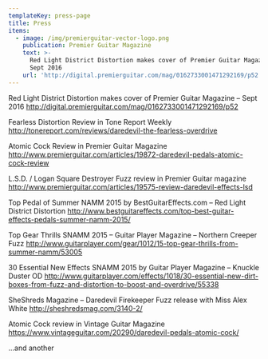 ```yaml
---
templateKey: press-page
title: Press
items:
  - image: /img/premierguitar-vector-logo.png
    publication: Premier Guitar Magazine
    text: >-
      Red Light District Distortion makes cover of Premier Guitar Magazine –
      Sept 2016
    url: 'http://digital.premierguitar.com/mag/0162733001471292169/p52'
---
```


Red Light District Distortion makes cover of Premier Guitar Magazine – Sept 2016
http://digital.premierguitar.com/mag/0162733001471292169/p52

Fearless Distortion Review in Tone Report Weekly
http://tonereport.com/reviews/daredevil-the-fearless-overdrive

Atomic Cock Review in Premier Guitar Magazine
http://www.premierguitar.com/articles/19872-daredevil-pedals-atomic-cock-review

L.S.D. / Logan Square Destroyer Fuzz review in Premier Guitar magazine
http://www.premierguitar.com/articles/19575-review-daredevil-effects-lsd

Top Pedal of Summer NAMM 2015 by BestGuitarEffects.com – Red Light District Distortion
http://www.bestguitareffects.com/top-best-guitar-effects-pedals-summer-namm-2015/

Top Gear Thrills SNAMM 2015 – Guitar Player Magazine – Northern Creeper Fuzz
http://www.guitarplayer.com/gear/1012/15-top-gear-thrills-from-summer-namm/53005

30 Essential New Effects SNAMM 2015 by Guitar Player Magazine – Knuckle Duster OD
http://www.guitarplayer.com/effects/1018/30-essential-new-dirt-boxes-from-fuzz-and-distortion-to-boost-and-overdrive/55338

SheShreds Magazine – Daredevil Firekeeper Fuzz release with Miss Alex White
http://sheshredsmag.com/3140-2/

Atomic Cock review in Vintage Guitar Magazine
https://www.vintageguitar.com/20290/daredevil-pedals-atomic-cock/

...and another
